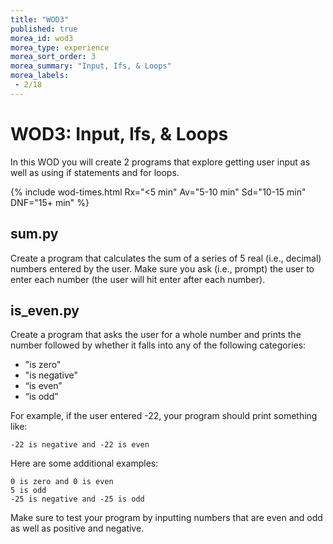 ```yaml
---
title: "WOD3"
published: true
morea_id: wod3
morea_type: experience
morea_sort_order: 3
morea_summary: "Input, Ifs, & Loops"
morea_labels:
 - 2/18
---
```

# WOD3: Input, Ifs, & Loops

In this WOD you will create 2 programs that explore getting user input as well as using if statements and for loops.

{% include wod-times.html Rx="<5 min" Av="5-10 min" Sd="10-15 min" DNF="15+ min" %}

## sum.py

Create a program that calculates the sum of a series of 5 real (i.e., decimal) numbers entered by the user. Make sure you ask (i.e., prompt) the user to enter each number (the user will hit enter after each number).

## is_even.py

Create a program that asks the user for a whole number and prints the number followed by whether it falls into any of the following categories:

 * "is zero"
 * "is negative"
 * “is even”
 * “is odd”

For example, if the user entered -22, your program should print something like:

    -22 is negative and -22 is even

Here are some additional examples:

    0 is zero and 0 is even
    5 is odd
    -25 is negative and -25 is odd

Make sure to test your program by inputting numbers that are even and odd as well as positive and negative.


<!-- started 11:40 -->